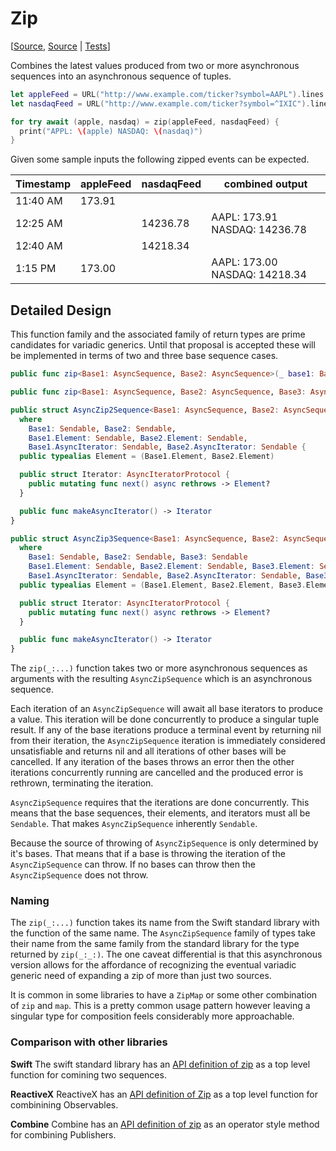 # Zip

[[Source](https://github.com/apple/swift-async-algorithms/blob/main/Sources/AsyncAlgorithms/AsyncZip2Sequence.swift), [Source](https://github.com/apple/swift-async-algorithms/blob/main/Sources/AsyncAlgorithms/AsyncZip3Sequence.swift) | 
[Tests](https://github.com/apple/swift-async-algorithms/blob/main/Tests/AsyncAlgorithmsTests/TestZip.swift)]

Combines the latest values produced from two or more asynchronous sequences into an asynchronous sequence of tuples.

```swift
let appleFeed = URL("http://www.example.com/ticker?symbol=AAPL").lines
let nasdaqFeed = URL("http://www.example.com/ticker?symbol=^IXIC").lines

for try await (apple, nasdaq) = zip(appleFeed, nasdaqFeed) {
  print("APPL: \(apple) NASDAQ: \(nasdaq)")
}
```

Given some sample inputs the following zipped events can be expected.

| Timestamp   | appleFeed | nasdaqFeed | combined output               |                 
| ----------- | --------- | ---------- | ----------------------------- |
| 11:40 AM    | 173.91    |            |                               |
| 12:25 AM    |           | 14236.78   | AAPL: 173.91 NASDAQ: 14236.78 |
| 12:40 AM    |           | 14218.34   |                               |
|  1:15 PM    | 173.00    |            | AAPL: 173.00 NASDAQ: 14218.34 |

## Detailed Design

This function family and the associated family of return types are prime candidates for variadic generics. Until that proposal is accepted these will be implemented in terms of two and three base sequence cases.

```swift
public func zip<Base1: AsyncSequence, Base2: AsyncSequence>(_ base1: Base1, _ base2: Base2) -> AsyncZip2Sequence<Base1, Base2>

public func zip<Base1: AsyncSequence, Base2: AsyncSequence, Base3: AsyncSequence>(_ base1: Base1, _ base2: Base2, _ base3: Base3) -> AsyncZip3Sequence<Base1, Base2, Base3>

public struct AsyncZip2Sequence<Base1: AsyncSequence, Base2: AsyncSequence>: Sendable
  where
    Base1: Sendable, Base2: Sendable,
    Base1.Element: Sendable, Base2.Element: Sendable,
    Base1.AsyncIterator: Sendable, Base2.AsyncIterator: Sendable {
  public typealias Element = (Base1.Element, Base2.Element)

  public struct Iterator: AsyncIteratorProtocol {
    public mutating func next() async rethrows -> Element?
  }

  public func makeAsyncIterator() -> Iterator
}

public struct AsyncZip3Sequence<Base1: AsyncSequence, Base2: AsyncSequence, Base3: AsyncSequence>: Sendable
  where
    Base1: Sendable, Base2: Sendable, Base3: Sendable
    Base1.Element: Sendable, Base2.Element: Sendable, Base3.Element: Sendable
    Base1.AsyncIterator: Sendable, Base2.AsyncIterator: Sendable, Base3.AsyncIterator: Sendable {
  public typealias Element = (Base1.Element, Base2.Element, Base3.Element)

  public struct Iterator: AsyncIteratorProtocol {
    public mutating func next() async rethrows -> Element?
  }

  public func makeAsyncIterator() -> Iterator
}

```

The `zip(_:...)` function takes two or more asynchronous sequences as arguments with the resulting `AsyncZipSequence` which is an asynchronous sequence.

Each iteration of an `AsyncZipSequence` will await all base iterators to produce a value. This iteration will be done concurrently to produce a singular tuple result. If any of the base iterations produce a terminal event by returning nil from their iteration, the `AsyncZipSequence` iteration is immediately considered unsatisfiable and returns nil and all iterations of other bases will be cancelled. If any iteration of the bases throws an error then the other iterations concurrently running are cancelled and the produced error is rethrown, terminating the iteration.

`AsyncZipSequence` requires that the iterations are done concurrently. This means that the base sequences, their elements, and iterators must all be `Sendable`. That makes `AsyncZipSequence` inherently `Sendable`.

Because the source of throwing of `AsyncZipSequence` is only determined by it's bases. That means that if a base is throwing the iteration of the `AsyncZipSequence` can throw. If no bases can throw then the `AsyncZipSequence` does not throw.

### Naming

The `zip(_:...)` function takes its name from the Swift standard library with the function of the same name. The `AsyncZipSequence` family of types take their name from the same family from the standard library for the type returned by `zip(_:_:)`. The one caveat differential is that this asynchronous version allows for the affordance of recognizing the eventual variadic generic need of expanding a zip of more than just two sources.

It is common in some libraries to have a `ZipMap` or some other combination of `zip` and `map`. This is a pretty common usage pattern however leaving a singular type for composition feels considerably more approachable.

### Comparison with other libraries

**Swift** The swift standard library has an [API definition of zip](https://developer.apple.com/documentation/swift/1541125-zip) as a top level function for comining two sequences.

**ReactiveX** ReactiveX has an [API definition of Zip](https://reactivex.io/documentation/operators/zip.html) as a top level function for combinining Observables.

**Combine** Combine has an [API definition of zip](https://developer.apple.com/documentation/combine/publisher/zip(_:)/) as an operator style method for combining Publishers.
